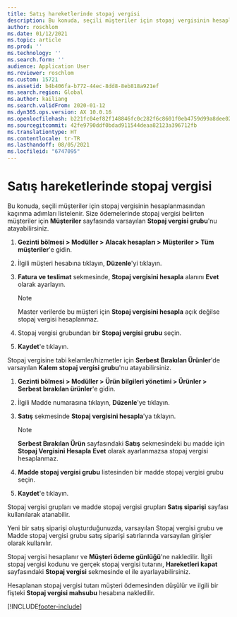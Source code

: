 ```yaml
---
title: Satış hareketlerinde stopaj vergisi
description: Bu konuda, seçili müşteriler için stopaj vergisinin hesaplanmasından kaçınma adımları listelenir. Size ödemelerinde stopaj vergisi belirten müşteriler için varsayılan stopaj vergisi grubunu atayabilirsiniz.
author: roschlom
ms.date: 01/12/2021
ms.topic: article
ms.prod: ''
ms.technology: ''
ms.search.form: ''
audience: Application User
ms.reviewer: roschlom
ms.custom: 15721
ms.assetid: b4b406fa-b772-44ec-8dd8-8eb818a921ef
ms.search.region: Global
ms.author: kailiang
ms.search.validFrom: 2020-01-12
ms.dyn365.ops.version: AX 10.0.16
ms.openlocfilehash: b221fc04ef82f148846fc0c282f6c8601f0eb4759d99a8dee02256cc0d42417f
ms.sourcegitcommit: 42fe9790ddf0bdad911544deaa82123a396712fb
ms.translationtype: HT
ms.contentlocale: tr-TR
ms.lasthandoff: 08/05/2021
ms.locfileid: "6747095"
---
```

# <a name="withholding-tax-in-sales-transactions"></a>Satış hareketlerinde stopaj vergisi

Bu konuda, seçili müşteriler için stopaj vergisinin hesaplanmasından kaçınma adımları listelenir. Size ödemelerinde stopaj vergisi belirten müşteriler için **Müşteriler** sayfasında varsayılan **Stopaj vergisi grubu**'nu atayabilirsiniz. 

1. **Gezinti bölmesi > Modüller > Alacak hesapları > Müşteriler > Tüm müşteriler**'e gidin.

2. İlgili müşteri hesabına tıklayın, **Düzenle**'yi tıklayın.

3. **Fatura ve teslimat** sekmesinde, **Stopaj vergisini hesapla** alanını **Evet** olarak ayarlayın.

   > [!NOTE] 
   > Master verilerde bu müşteri için **Stopaj vergisini hesapla** açık değilse stopaj vergisi hesaplanmaz.

4. Stopaj vergisi grubundan bir **Stopaj vergisi grubu** seçin.

5. **Kaydet**'e tıklayın.

Stopaj vergisine tabi kelamler/hizmetler için **Serbest Bırakılan Ürünler**'de varsayılan **Kalem stopaj vergisi grubu**'nu atayabilirsiniz.

1. **Gezinti bölmesi > Modüller > Ürün bilgileri yönetimi > Ürünler > Serbest bırakılan ürünler**'e gidin.

2. İlgili Madde numarasına tıklayın, **Düzenle**'ye tıklayın.

3. **Satış** sekmesinde **Stopaj vergisini hesapla**'ya tıklayın.

   > [!NOTE] 
   > **Serbest Bırakılan Ürün** sayfasındaki **Satış** sekmesindeki bu madde için **Stopaj Vergisini Hesapla** **Evet** olarak ayarlanmazsa stopaj vergisi hesaplanmaz.

4. **Madde stopaj vergisi grubu** listesinden bir madde stopaj vergisi grubu seçin.

5. **Kaydet**'e tıklayın.

Stopaj vergisi grupları ve madde stopaj vergisi grupları **Satış siparişi** sayfası kullanılarak atanabilir. 

Yeni bir satış siparişi oluşturduğunuzda, varsayılan Stopaj vergisi grubu ve Madde stopaj vergisi grubu satış siparişi satırlarında varsayılan girişler olarak kullanılır.

Stopaj vergisi hesaplanır ve **Müşteri ödeme günlüğü**'ne nakledilir. İlgili stopaj vergisi kodunu ve gerçek stopaj vergisi tutarını, **Hareketleri kapat** sayfasındaki **Stopaj vergisi** sekmesinde el ile ayarlayabilirsiniz.

Hesaplanan stopaj vergisi tutarı müşteri ödemesinden düşülür ve ilgili bir fişteki **Stopaj vergisi mahsubu** hesabına nakledilir.


[!INCLUDE[footer-include](../../includes/footer-banner.md)]